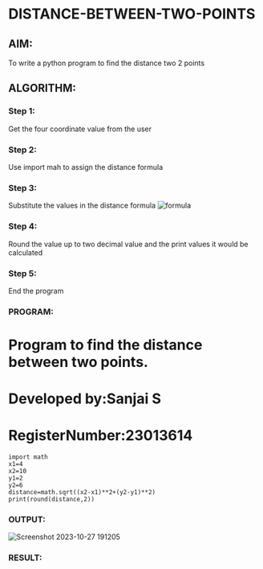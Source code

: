 # DISTANCE-BETWEEN-TWO-POINTS

## AIM:
To write a python program to find the distance two 2 points
## ALGORITHM:
### Step 1: 
Get the four coordinate value from the user
### Step 2: 
Use import mah to assign the distance formula
### Step 3: 
Substitute the values in the distance formula  ![formula](/formula.JPG)
### Step 4: 
Round the value up to two decimal value and the print values it would be calculated
### Step 5:
End the program
### PROGRAM:
# Program to find the distance between two points.
# Developed by:Sanjai S 
# RegisterNumber:23013614
```
import math
x1=4
x2=10
y1=2
y2=6
distance=math.sqrt((x2-x1)**2+(y2-y1)**2)
print(round(distance,2))
```
  


### OUTPUT:
![Screenshot 2023-10-27 191205](https://github.com/Sanjaichitra/DISTANCE-BETWEEN-TWO-POINTS/assets/144870518/7351fc67-333d-4379-84a1-14724a28f758)



### RESULT:
